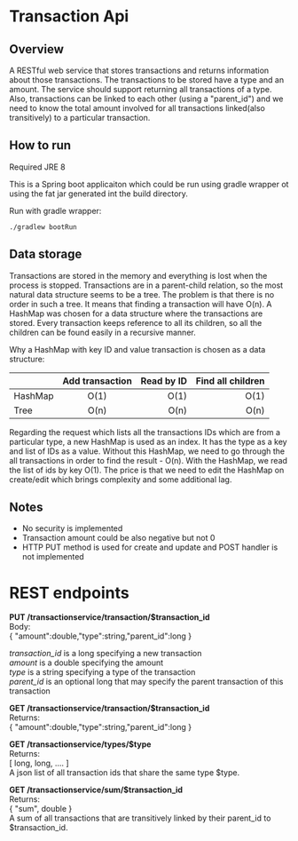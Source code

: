 # Transaction Api

## Overview
A RESTful web service that stores transactions and returns information about those transactions.
The transactions to be stored have a type and an amount. The service should support returning all
transactions of a type. Also, transactions can be linked to each other (using a "parent_id") and we
need to know the total amount involved for all transactions linked(also transitively) to a particular transaction.

## How to run
Required JRE 8

This is a Spring boot applicaiton which could be run using gradle wrapper ot using the fat jar generated int the build directory.

Run with gradle wrapper:
```shell
./gradlew bootRun
```

## Data storage
Transactions are stored in the memory and everything is lost when the process is stopped.
Transactions are in a parent-child relation, so the most natural data structure seems to be a tree. The problem is that there is no order in such a tree. It means that finding a transaction will have O(n). A HashMap was chosen for a data structure where the transactions are stored. Every transaction keeps reference to all its children, so all the children can be found easily in a recursive manner.

Why a HashMap with key ID and value transaction is chosen as a data structure:

|         | Add transaction | Read by ID | Find all children |
| --------|:---------------:| ----------:| -----------------:|
| HashMap | O(1)            | O(1)       | O(1)              |
| Tree    | O(n)            |  O(n)      | O(n)              |

Regarding the request which lists all the transactions IDs which are from a particular type, a new HashMap is used as an index. It has the type as a key and list of IDs as a value. Without this HashMap, we need to go through the all transactions in order to find the result - O(n). With the HashMap, we read the list of ids by key O(1). The price is that we need to edit the HashMap on create/edit which brings complexity and some additional lag.

## Notes
* No security is implemented
* Transaction amount could be also negative but not 0
* HTTP PUT method is used for create and update and POST handler is not implemented

# REST endpoints
__PUT /transactionservice/transaction/$transaction_id__  
Body:  
{ "amount":double,"type":string,"parent_id":long }

*transaction_id* is a long specifying a new transaction  
*amount* is a double specifying the amount  
*type* is a string specifying a type of the transaction  
*parent_id* is an optional long that may specify the parent transaction of this transaction  

__GET /transactionservice/transaction/$transaction_id__  
Returns:  
{ "amount":double,"type":string,"parent_id":long }

__GET /transactionservice/types/$type__  
Returns:  
[ long, long, .... ]  
A json list of all transaction ids that share the same type $type.

__GET /transactionservice/sum/$transaction_id__  
Returns:  
{ "sum", double }  
A sum of all transactions that are transitively linked by their parent_id to $transaction_id.  
